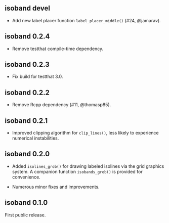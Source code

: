 isoband devel
----------------------------------------
- Add new label placer function `label_placer_middle()` (#24, @jamarav).

isoband 0.2.4
----------------------------------------
- Remove testthat compile-time dependency.

isoband 0.2.3
----------------------------------------
- Fix build for testthat 3.0.

isoband 0.2.2
----------------------------------------
- Remove Rcpp dependency (#11, @thomasp85).

isoband 0.2.1
----------------------------------------
- Improved clipping algorithm for `clip_lines()`, less likely to
  experience numerical instabilities.


isoband 0.2.0
----------------------------------------
- Added `isolines_grob()` for drawing labeled isolines via the grid graphics system.
  A companion function `isobands_grob()` is provided for convenience.
  
- Numerous minor fixes and improvements.

isoband 0.1.0
----------------------------------------
First public release.
